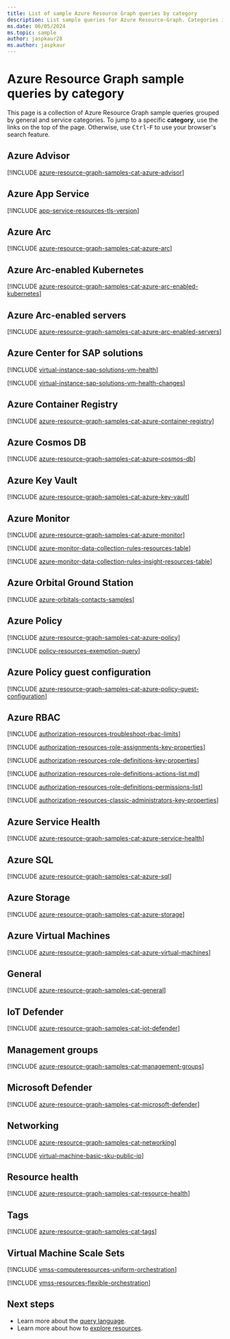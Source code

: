 ```yaml
---
title: List of sample Azure Resource Graph queries by category
description: List sample queries for Azure Resource-Graph. Categories include Tags, Azure Advisor, Key Vault, Kubernetes, Guest Configuration, and more.
ms.date: 06/05/2024
ms.topic: sample
author: jaspkaur28
ms.author: jaspkaur
---
```


# Azure Resource Graph sample queries by category

This page is a collection of Azure Resource Graph sample queries grouped by general and service
categories. To jump to a specific **category**, use the links on the top of the page.
Otherwise, use <kbd>Ctrl</kbd>-<kbd>F</kbd> to use your browser's search feature.

## Azure Advisor

[!INCLUDE [azure-resource-graph-samples-cat-azure-advisor](../includes/samples-by-category/azure-advisor.md)]

## Azure App Service

[!INCLUDE [app-service-resources-tls-version](../includes/samples-by-category/query/app-service-resources-tls-version.md)]

## Azure Arc

[!INCLUDE [azure-resource-graph-samples-cat-azure-arc](../includes/samples-by-category/azure-arc.md)]

## Azure Arc-enabled Kubernetes

[!INCLUDE [azure-resource-graph-samples-cat-azure-arc-enabled-kubernetes](../includes/samples-by-category/azure-arc-enabled-kubernetes.md)]

## Azure Arc-enabled servers

[!INCLUDE [azure-resource-graph-samples-cat-azure-arc-enabled-servers](../includes/samples-by-category/azure-arc-enabled-servers.md)]

## Azure Center for SAP solutions

[!INCLUDE [virtual-instance-sap-solutions-vm-health](../includes/samples-by-category/query/virtual-instance-sap-solutions-vm-health.md)]

[!INCLUDE [virtual-instance-sap-solutions-vm-health-changes](../includes/samples-by-category/query/virtual-instance-sap-solutions-vm-health-changes.md)]

## Azure Container Registry

[!INCLUDE [azure-resource-graph-samples-cat-azure-container-registry](../includes/samples-by-category/azure-container-registry.md)]

## Azure Cosmos DB

[!INCLUDE [azure-resource-graph-samples-cat-azure-cosmos-db](../includes/samples-by-category/azure-cosmos-db.md)]

## Azure Key Vault

[!INCLUDE [azure-resource-graph-samples-cat-azure-key-vault](../includes/samples-by-category/azure-key-vault.md)]

## Azure Monitor

[!INCLUDE [azure-resource-graph-samples-cat-azure-monitor](../includes/samples-by-category/azure-monitor.md)]

[!INCLUDE [azure-monitor-data-collection-rules-resources-table](../includes/samples-by-category/query/resources-monitor-data-collection-rules.md)]

[!INCLUDE [azure-monitor-data-collection-rules-insight-resources-table](../includes/samples-by-category/query/insight-resources-monitor-data-collection-rules.md)]


## Azure Orbital Ground Station

[!INCLUDE [azure-orbitals-contacts-samples](../includes/samples-by-category/query/orbital-resources-contacts.md)]

## Azure Policy

[!INCLUDE [azure-resource-graph-samples-cat-azure-policy](../includes/samples-by-category/azure-policy.md)]

[!INCLUDE [policy-resources-exemption-query](../includes/samples-by-category/query/policy-resources-exemption-query.md)]

## Azure Policy guest configuration

[!INCLUDE [azure-resource-graph-samples-cat-azure-policy-guest-configuration](../includes/samples-by-category/azure-policy-guest-configuration.md)]

## Azure RBAC

[!INCLUDE [authorization-resources-troubleshoot-rbac-limits](../includes/samples-by-category/query/authorization-resources-troubleshoot-rbac-limits.md)]

[!INCLUDE [authorization-resources-role-assignments-key-properties](../includes/samples-by-category/query/authorization-resources-role-assignments-key-properties.md)]

[!INCLUDE [authorization-resources-role-definitions-key-properties](../includes/samples-by-category/query/authorization-resources-role-definitions-key-properties.md)]

[!INCLUDE [authorization-resources-role-definitions-actions-list.md](../includes/samples-by-category/query/authorization-resources-role-definitions-actions-list.md)]

[!INCLUDE [authorization-resources-role-definitions-permissions-list](../includes/samples-by-category/query/authorization-resources-role-definitions-permissions-list.md)]

[!INCLUDE [authorization-resources-classic-administrators-key-properties](../includes/samples-by-category/query/authorization-resources-classic-administrators-key-properties.md)]

## Azure Service Health

[!INCLUDE [azure-resource-graph-samples-cat-azure-service-health](../includes/samples-by-category/azure-service-health.md)]

## Azure SQL

[!INCLUDE [azure-resource-graph-samples-cat-azure-sql](../includes/samples-by-category/azure-sql.md)]

## Azure Storage

[!INCLUDE [azure-resource-graph-samples-cat-azure-storage](../includes/samples-by-category/azure-storage.md)]

## Azure Virtual Machines

[!INCLUDE [azure-resource-graph-samples-cat-azure-virtual-machines](../includes/samples-by-category/azure-virtual-machines.md)]

## General

[!INCLUDE [azure-resource-graph-samples-cat-general](../includes/samples-by-category/general.md)]

## IoT Defender

[!INCLUDE [azure-resource-graph-samples-cat-iot-defender](../includes/samples-by-category/iot-defender.md)]

## Management groups

[!INCLUDE [azure-resource-graph-samples-cat-management-groups](../includes/samples-by-category/management-groups.md)]

## Microsoft Defender

[!INCLUDE [azure-resource-graph-samples-cat-microsoft-defender](../includes/samples-by-category/microsoft-defender.md)]

## Networking

[!INCLUDE [azure-resource-graph-samples-cat-networking](../includes/samples-by-category/networking.md)]

[!INCLUDE [virtual-machine-basic-sku-public-ip](../includes/samples-by-category/query/virtual-machine-basic-sku-public-ip.md)]

## Resource health

[!INCLUDE [azure-resource-graph-samples-cat-resource-health](../includes/samples-by-category/resource-health.md)]

## Tags

[!INCLUDE [azure-resource-graph-samples-cat-tags](../includes/samples-by-category/tags.md)]

## Virtual Machine Scale Sets

[!INCLUDE [vmss-computeresources-uniform-orchestration](../includes/samples-by-category/query/vmss-computeresources-uniform-orchestration.md)]

[!INCLUDE [vmss-resources-flexible-orchestration](../includes/samples-by-category/query/vmss-resources-flexible-orchestration.md)]

## Next steps

- Learn more about the [query language](../concepts/query-language.md).
- Learn more about how to [explore resources](../concepts/explore-resources.md).
